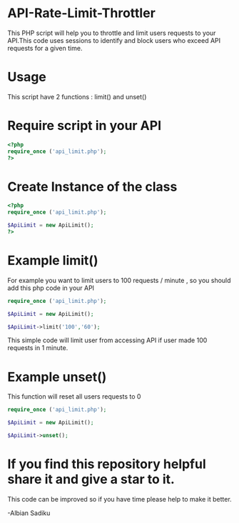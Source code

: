 # API-Rate-Limit-Throttler
This PHP script will help you to throttle and limit users requests to your API.This code uses sessions to identify and block users who exceed API requests for a given time.

# Usage
This script have 2 functions : limit() and unset()

# Require script in your API
``` php
<?php
require_once ('api_limit.php');
?>
```
# Create Instance of the class
``` php
<?php
require_once ('api_limit.php');

$ApiLimit = new ApiLimit();
?>
```

# Example limit()
For example you want to limit users to 100 requests / minute , so you should add this php code in your API
``` php
require_once ('api_limit.php');

$ApiLimit = new ApiLimit();

$ApiLimit->limit('100','60');

```
This simple code will limit user from accessing API if user made 100 requests in 1 minute.

# Example unset()
This function will reset all users requests to 0
``` php
require_once ('api_limit.php');

$ApiLimit = new ApiLimit();

$ApiLimit->unset();

```

# If you find this repository helpful share it and give a star to it.

This code can be improved so if you have time please help to make it better.

-Albian Sadiku
